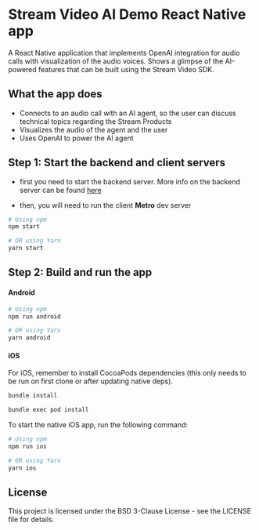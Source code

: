 # Stream Video AI Demo React Native app

A React Native application that implements OpenAI integration for audio calls with visualization of the audio voices. Shows a glimpse of the AI-powered features that can be built using the Stream Video SDK.

## What the app does

- Connects to an audio call with an AI agent, so the user can discuss technical topics regarding the Stream Products
- Visualizes the audio of the agent and the user
- Uses OpenAI to power the AI agent

## Step 1: Start the backend and client servers

- first you need to start the backend server.
  More info on the backend server can be found [here](https://github.com/GetStream/openai-tutorial-node?tab=readme-ov-file#stream-video-ai-demo-server)

- then, you will need to run the client **Metro** dev server

```sh
# Using npm
npm start

# OR using Yarn
yarn start
```

## Step 2: Build and run the app

#### Android

```sh
# Using npm
npm run android

# OR using Yarn
yarn android
```

#### iOS

For iOS, remember to install CocoaPods dependencies (this only needs to be run on first clone or after updating native deps).

```sh
bundle install
```

```sh
bundle exec pod install
```

To start the native iOS app, run the following command:

```sh
# Using npm
npm run ios

# OR using Yarn
yarn ios
```

## License

This project is licensed under the BSD 3-Clause License - see the LICENSE file for details.
